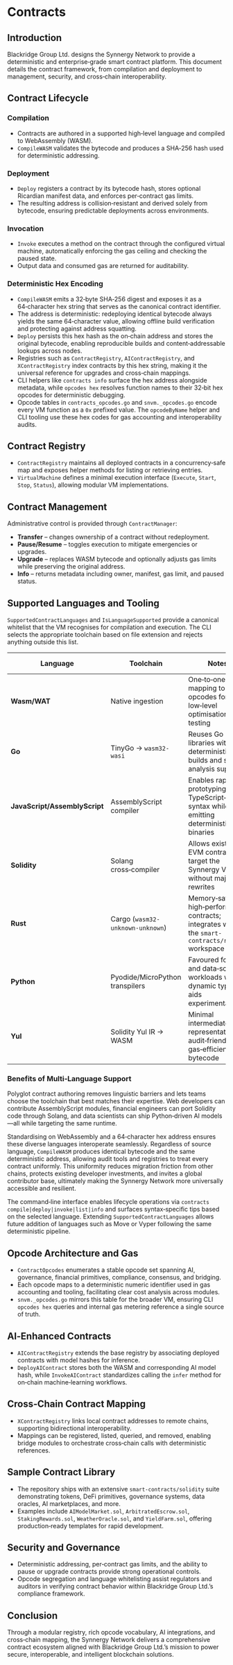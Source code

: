 # Contracts

## Introduction
Blackridge Group Ltd. designs the Synnergy Network to provide a deterministic and enterprise‑grade smart contract platform. This document details the contract framework, from compilation and deployment to management, security, and cross‑chain interoperability.

## Contract Lifecycle
### Compilation
- Contracts are authored in a supported high‑level language and compiled to WebAssembly (WASM).
- `CompileWASM` validates the bytecode and produces a SHA‑256 hash used for deterministic addressing.

### Deployment
- `Deploy` registers a contract by its bytecode hash, stores optional Ricardian manifest data, and enforces per‑contract gas limits.
- The resulting address is collision‑resistant and derived solely from bytecode, ensuring predictable deployments across environments.

### Invocation
- `Invoke` executes a method on the contract through the configured virtual machine, automatically enforcing the gas ceiling and checking the paused state.
- Output data and consumed gas are returned for auditability.

### Deterministic Hex Encoding
- `CompileWASM` emits a 32‑byte SHA‑256 digest and exposes it as a 64‑character hex string that serves as the canonical contract identifier.
- The address is deterministic: redeploying identical bytecode always yields the same 64‑character value, allowing offline build verification and protecting against address squatting.
- `Deploy` persists this hex hash as the on‑chain address and stores the original bytecode, enabling reproducible builds and content‑addressable lookups across nodes.
- Registries such as `ContractRegistry`, `AIContractRegistry`, and `XContractRegistry` index contracts by this hex string, making it the universal reference for upgrades and cross‑chain mappings.
- CLI helpers like `contracts info` surface the hex address alongside metadata, while `opcodes hex` resolves function names to their 32‑bit hex opcodes for deterministic debugging.
- Opcode tables in `contracts_opcodes.go` and `snvm._opcodes.go` encode every VM function as a `0x` prefixed value. The `opcodeByName` helper and CLI tooling use these hex codes for gas accounting and interoperability audits.

## Contract Registry
- `ContractRegistry` maintains all deployed contracts in a concurrency‑safe map and exposes helper methods for listing or retrieving entries.
- `VirtualMachine` defines a minimal execution interface (`Execute`, `Start`, `Stop`, `Status`), allowing modular VM implementations.

## Contract Management
Administrative control is provided through `ContractManager`:
- **Transfer** – changes ownership of a contract without redeployment.
- **Pause/Resume** – toggles execution to mitigate emergencies or upgrades.
- **Upgrade** – replaces WASM bytecode and optionally adjusts gas limits while preserving the original address.
- **Info** – returns metadata including owner, manifest, gas limit, and paused status.

## Supported Languages and Tooling
`SupportedContractLanguages` and `IsLanguageSupported` provide a canonical whitelist that the VM recognises for compilation and execution. The CLI selects the appropriate toolchain based on file extension and rejects anything outside this list.

| Language | Toolchain | Notes | Repository Examples |
| --- | --- | --- | --- |
| **Wasm/WAT** | Native ingestion | One‑to‑one mapping to opcodes for low‑level optimisation and testing | Pre‑compiled `.wasm` templates under `smart-contracts/` |
| **Go** | TinyGo → `wasm32-wasi` | Reuses Go libraries with deterministic builds and static analysis support | Example modules compiled into `.wasm` artifacts |
| **JavaScript/AssemblyScript** | AssemblyScript compiler | Enables rapid prototyping with TypeScript‑like syntax while emitting deterministic binaries | N/A (compiled outputs only) |
| **Solidity** | Solang cross‑compiler | Allows existing EVM contracts to target the Synnergy VM without major rewrites | Source library in `smart-contracts/solidity/` |
| **Rust** | Cargo (`wasm32-unknown-unknown`) | Memory‑safe, high‑performance contracts; integrates with the `smart-contracts/rust` workspace | `smart-contracts/rust/` |
| **Python** | Pyodide/MicroPython transpilers | Favoured for AI and data‑science workloads where dynamic typing aids experimentation | Compiled WASM examples such as `ai_model_market.wasm` |
| **Yul** | Solidity Yul IR → WASM | Minimal intermediate representation for audit‑friendly, gas‑efficient bytecode | Used for specialised low‑level modules |

### Benefits of Multi‑Language Support

Polyglot contract authoring removes linguistic barriers and lets teams choose the toolchain that best matches their expertise. Web developers can contribute AssemblyScript modules, financial engineers can port Solidity code through Solang, and data scientists can ship Python‑driven AI models—all while targeting the same runtime.

Standardising on WebAssembly and a 64‑character hex address ensures these diverse languages interoperate seamlessly. Regardless of source language, `CompileWASM` produces identical bytecode and the same deterministic address, allowing audit tools and registries to treat every contract uniformly. This uniformity reduces migration friction from other chains, protects existing developer investments, and invites a global contributor base, ultimately making the Synnergy Network more universally accessible and resilient.

The command‑line interface enables lifecycle operations via `contracts compile|deploy|invoke|list|info` and surfaces syntax‑specific tips based on the selected language. Extending `SupportedContractLanguages` allows future addition of languages such as Move or Vyper following the same deterministic pipeline.

## Opcode Architecture and Gas
- `ContractOpcodes` enumerates a stable opcode set spanning AI, governance, financial primitives, compliance, consensus, and bridging.
- Each opcode maps to a deterministic numeric identifier used in gas accounting and tooling, facilitating clear cost analysis across modules.
- `snvm._opcodes.go` mirrors this table for the broader VM, ensuring CLI `opcodes hex` queries and internal gas metering reference a single source of truth.

## AI‑Enhanced Contracts
- `AIContractRegistry` extends the base registry by associating deployed contracts with model hashes for inference.
- `DeployAIContract` stores both the WASM and corresponding AI model hash, while `InvokeAIContract` standardizes calling the `infer` method for on‑chain machine‑learning workflows.

## Cross‑Chain Contract Mapping
- `XContractRegistry` links local contract addresses to remote chains, supporting bidirectional interoperability.
- Mappings can be registered, listed, queried, and removed, enabling bridge modules to orchestrate cross‑chain calls with deterministic references.

## Sample Contract Library
- The repository ships with an extensive `smart-contracts/solidity` suite demonstrating tokens, DeFi primitives, governance systems, data oracles, AI marketplaces, and more.
- Examples include `AIModelMarket.sol`, `ArbitratedEscrow.sol`, `StakingRewards.sol`, `WeatherOracle.sol`, and `YieldFarm.sol`, offering production‑ready templates for rapid development.

## Security and Governance
- Deterministic addressing, per‑contract gas limits, and the ability to pause or upgrade contracts provide strong operational controls.
- Opcode segregation and language whitelisting assist regulators and auditors in verifying contract behavior within Blackridge Group Ltd.’s compliance framework.

## Conclusion
Through a modular registry, rich opcode vocabulary, AI integrations, and cross‑chain mapping, the Synnergy Network delivers a comprehensive contract ecosystem aligned with Blackridge Group Ltd.’s mission to power secure, interoperable, and intelligent blockchain solutions.
